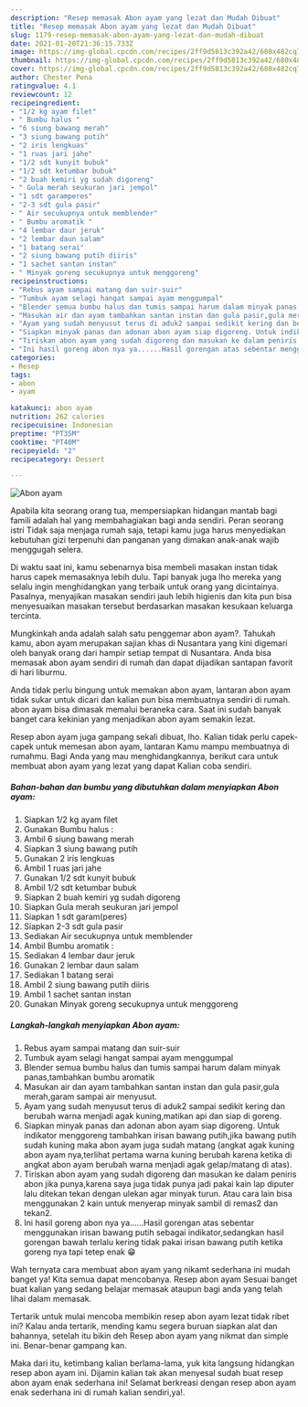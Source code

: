 ```yaml
---
description: "Resep memasak Abon ayam yang lezat dan Mudah Dibuat"
title: "Resep memasak Abon ayam yang lezat dan Mudah Dibuat"
slug: 1179-resep-memasak-abon-ayam-yang-lezat-dan-mudah-dibuat
date: 2021-01-20T21:36:15.733Z
image: https://img-global.cpcdn.com/recipes/2ff9d5813c392a42/680x482cq70/abon-ayam-foto-resep-utama.jpg
thumbnail: https://img-global.cpcdn.com/recipes/2ff9d5813c392a42/680x482cq70/abon-ayam-foto-resep-utama.jpg
cover: https://img-global.cpcdn.com/recipes/2ff9d5813c392a42/680x482cq70/abon-ayam-foto-resep-utama.jpg
author: Chester Pena
ratingvalue: 4.1
reviewcount: 12
recipeingredient:
- "1/2 kg ayam filet"
- " Bumbu halus "
- "6 siung bawang merah"
- "3 siung bawang putih"
- "2 iris lengkuas"
- "1 ruas jari jahe"
- "1/2 sdt kunyit bubuk"
- "1/2 sdt ketumbar bubuk"
- "2 buah kemiri yg sudah digoreng"
- " Gula merah seukuran jari jempol"
- "1 sdt garamperes"
- "2-3 sdt gula pasir"
- " Air secukupnya untuk memblender"
- " Bumbu aromatik "
- "4 lembar daur jeruk"
- "2 lembar daun salam"
- "1 batang serai"
- "2 siung bawang putih diiris"
- "1 sachet santan instan"
- " Minyak goreng secukupnya untuk menggoreng"
recipeinstructions:
- "Rebus ayam sampai matang dan suir-suir"
- "Tumbuk ayam selagi hangat sampai ayam menggumpal"
- "Blender semua bumbu halus dan tumis sampai harum dalam minyak panas,tambahkan bumbu aromatik"
- "Masukan air dan ayam tambahkan santan instan dan gula pasir,gula merah,garam sampai air menyusut."
- "Ayam yang sudah menyusut terus di aduk2 sampai sedikit kering dan berubah warna menjadi agak kuning,matikan api dan siap di goreng."
- "Siapkan minyak panas dan adonan abon ayam siap digoreng. Untuk indikator menggoreng tambahkan irisan bawang putih,jika bawang putih sudah kuning maka abon ayam juga sudah matang (angkat agak kuning abon ayam nya,terlihat pertama warna kuning berubah karena ketika di angkat abon ayam berubah warna menjadi agak gelap/matang di atas)."
- "Tiriskan abon ayam yang sudah digoreng dan masukan ke dalam peniris abon jika punya,karena saya juga tidak punya jadi pakai kain lap diputer lalu ditekan tekan dengan ulekan agar minyak turun. Atau cara lain bisa menggunakan 2 kain untuk menyerap minyak sambil di remas2 dan tekan2."
- "Ini hasil goreng abon nya ya......Hasil gorengan atas sebentar menggunakan irisan bawang putih sebagai indikator,sedangkan hasil gorengan bawah terlalu kering tidak pakai irisan bawang putih ketika goreng nya tapi tetep enak 😁"
categories:
- Resep
tags:
- abon
- ayam

katakunci: abon ayam 
nutrition: 262 calories
recipecuisine: Indonesian
preptime: "PT35M"
cooktime: "PT40M"
recipeyield: "2"
recipecategory: Dessert

---
```



![Abon ayam](https://img-global.cpcdn.com/recipes/2ff9d5813c392a42/680x482cq70/abon-ayam-foto-resep-utama.jpg)

Apabila kita seorang orang tua, mempersiapkan hidangan mantab bagi famili adalah hal yang membahagiakan bagi anda sendiri. Peran seorang istri Tidak saja menjaga rumah saja, tetapi kamu juga harus menyediakan kebutuhan gizi terpenuhi dan panganan yang dimakan anak-anak wajib menggugah selera.

Di waktu  saat ini, kamu sebenarnya bisa membeli masakan instan tidak harus capek memasaknya lebih dulu. Tapi banyak juga lho mereka yang selalu ingin menghidangkan yang terbaik untuk orang yang dicintainya. Pasalnya, menyajikan masakan sendiri jauh lebih higienis dan kita pun bisa menyesuaikan masakan tersebut berdasarkan masakan kesukaan keluarga tercinta. 



Mungkinkah anda adalah salah satu penggemar abon ayam?. Tahukah kamu, abon ayam merupakan sajian khas di Nusantara yang kini digemari oleh banyak orang dari hampir setiap tempat di Nusantara. Anda bisa memasak abon ayam sendiri di rumah dan dapat dijadikan santapan favorit di hari liburmu.

Anda tidak perlu bingung untuk memakan abon ayam, lantaran abon ayam tidak sukar untuk dicari dan kalian pun bisa membuatnya sendiri di rumah. abon ayam bisa dimasak memalui beraneka cara. Saat ini sudah banyak banget cara kekinian yang menjadikan abon ayam semakin lezat.

Resep abon ayam juga gampang sekali dibuat, lho. Kalian tidak perlu capek-capek untuk memesan abon ayam, lantaran Kamu mampu membuatnya di rumahmu. Bagi Anda yang mau menghidangkannya, berikut cara untuk membuat abon ayam yang lezat yang dapat Kalian coba sendiri.

<!--inarticleads1-->

##### Bahan-bahan dan bumbu yang dibutuhkan dalam menyiapkan Abon ayam:

1. Siapkan 1/2 kg ayam filet
1. Gunakan  Bumbu halus :
1. Ambil 6 siung bawang merah
1. Siapkan 3 siung bawang putih
1. Gunakan 2 iris lengkuas
1. Ambil 1 ruas jari jahe
1. Gunakan 1/2 sdt kunyit bubuk
1. Ambil 1/2 sdt ketumbar bubuk
1. Siapkan 2 buah kemiri yg sudah digoreng
1. Siapkan  Gula merah seukuran jari jempol
1. Siapkan 1 sdt garam(peres)
1. Siapkan 2-3 sdt gula pasir
1. Sediakan  Air secukupnya untuk memblender
1. Ambil  Bumbu aromatik :
1. Sediakan 4 lembar daur jeruk
1. Gunakan 2 lembar daun salam
1. Sediakan 1 batang serai
1. Ambil 2 siung bawang putih diiris
1. Ambil 1 sachet santan instan
1. Gunakan  Minyak goreng secukupnya untuk menggoreng




<!--inarticleads2-->

##### Langkah-langkah menyiapkan Abon ayam:

1. Rebus ayam sampai matang dan suir-suir
1. Tumbuk ayam selagi hangat sampai ayam menggumpal
1. Blender semua bumbu halus dan tumis sampai harum dalam minyak panas,tambahkan bumbu aromatik
1. Masukan air dan ayam tambahkan santan instan dan gula pasir,gula merah,garam sampai air menyusut.
1. Ayam yang sudah menyusut terus di aduk2 sampai sedikit kering dan berubah warna menjadi agak kuning,matikan api dan siap di goreng.
1. Siapkan minyak panas dan adonan abon ayam siap digoreng. Untuk indikator menggoreng tambahkan irisan bawang putih,jika bawang putih sudah kuning maka abon ayam juga sudah matang (angkat agak kuning abon ayam nya,terlihat pertama warna kuning berubah karena ketika di angkat abon ayam berubah warna menjadi agak gelap/matang di atas).
1. Tiriskan abon ayam yang sudah digoreng dan masukan ke dalam peniris abon jika punya,karena saya juga tidak punya jadi pakai kain lap diputer lalu ditekan tekan dengan ulekan agar minyak turun. Atau cara lain bisa menggunakan 2 kain untuk menyerap minyak sambil di remas2 dan tekan2.
1. Ini hasil goreng abon nya ya......Hasil gorengan atas sebentar menggunakan irisan bawang putih sebagai indikator,sedangkan hasil gorengan bawah terlalu kering tidak pakai irisan bawang putih ketika goreng nya tapi tetep enak 😁




Wah ternyata cara membuat abon ayam yang nikamt sederhana ini mudah banget ya! Kita semua dapat mencobanya. Resep abon ayam Sesuai banget buat kalian yang sedang belajar memasak ataupun bagi anda yang telah lihai dalam memasak.

Tertarik untuk mulai mencoba membikin resep abon ayam lezat tidak ribet ini? Kalau anda tertarik, mending kamu segera buruan siapkan alat dan bahannya, setelah itu bikin deh Resep abon ayam yang nikmat dan simple ini. Benar-benar gampang kan. 

Maka dari itu, ketimbang kalian berlama-lama, yuk kita langsung hidangkan resep abon ayam ini. Dijamin kalian tak akan menyesal sudah buat resep abon ayam enak sederhana ini! Selamat berkreasi dengan resep abon ayam enak sederhana ini di rumah kalian sendiri,ya!.

